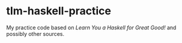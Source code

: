 # tlm-haskell-practice
My practice code based on *Learn You a Haskell for Great Good!* and possibly other sources.
